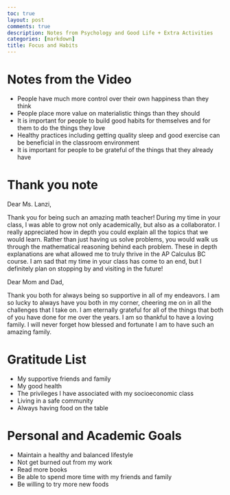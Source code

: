 ```yaml
---
toc: true
layout: post
comments: true
description: Notes from Psychology and Good Life + Extra Activities
categories: [markdown]
title: Focus and Habits
---
```


# Notes from the Video

* People have much more control over their own happiness than they think
* People place more value on materialistic things than they should
* It is important for people to build good habits for themselves and for them to do the things they love
* Healthy practices including getting quality sleep and good exercise can be beneficial in the classroom environment
* It is important for people to be grateful of the things that they already have

# Thank you note

Dear Ms. Lanzi,

Thank you for being such an amazing math teacher! During my time in your class, I was able to grow not only academically, but also as a collaborator. I really appreciated how in depth you could explain all the topics that we would learn. Rather than just having us solve problems, you would walk us through the mathematical reasoning behind each problem. These in depth explanations are what allowed me to truly thrive in the AP Calculus BC course. I am sad that my time in your class has come to an end, but I definitely plan on stopping by and visiting in the future!

Dear Mom and Dad,

Thank you both for always being so supportive in all of my endeavors. I am so lucky to always have you both in my corner, cheering me on in all the challenges that I take on. I am eternally grateful for all of the things that both of you have done for me over the years. I am so thankful to have a loving family. I will never forget how blessed and fortunate I am to have such an amazing family.

# Gratitude List
* My supportive friends and family
* My good health
* The privileges I have associated with my socioeconomic class
* Living in a safe community
* Always having food on the table


# Personal and Academic Goals
* Maintain a healthy and balanced lifestyle
* Not get burned out from my work
* Read more books
* Be able to spend more time with my friends and family
* Be willing to try more new foods


